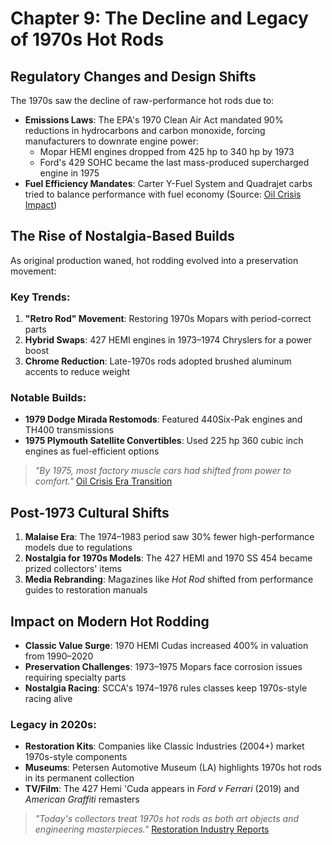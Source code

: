 # Chapter 9: The Decline and Legacy of 1970s Hot Rods

## Regulatory Changes and Design Shifts

The 1970s saw the decline of raw-performance hot rods due to:

- **Emissions Laws**: The EPA's 1970 Clean Air Act mandated 90% reductions in hydrocarbons and carbon monoxide, forcing manufacturers to downrate engine power:
  - Mopar HEMI engines dropped from 425 hp to 340 hp by 1973
  - Ford's 429 SOHC became the last mass-produced supercharged engine in 1975
- **Fuel Efficiency Mandates**: Carter Y-Fuel System and Quadrajet carbs tried to balance performance with fuel economy (Source: [Oil Crisis Impact](https://wcshipping.com/blog/1970s-muscle-car-decline))

## The Rise of Nostalgia-Based Builds

As original production waned, hot rodding evolved into a preservation movement:

### Key Trends:
1. **"Retro Rod" Movement**: Restoring 1970s Mopars with period-correct parts
2. **Hybrid Swaps**: 427 HEMI engines in 1973–1974 Chryslers for a power boost
3. **Chrome Reduction**: Late-1970s rods adopted brushed aluminum accents to reduce weight


### Notable Builds:
- **1979 Dodge Mirada Restomods**: Featured 440Six-Pak engines and TH400 transmissions
- **1975 Plymouth Satellite Convertibles**: Used 225 hp 360 cubic inch engines as fuel-efficient options

> *"By 1975, most factory muscle cars had shifted from power to comfort."* [Oil Crisis Era Transition](https://fractionmotors.com/articles/from-oil-crisis-to-automotive-resilience-cars-in-1970s-america)

## Post-1973 Cultural Shifts

1. **Malaise Era**: The 1974–1983 period saw 30% fewer high-performance models due to regulations
2. **Nostalgia for 1970s Models**: The 427 HEMI and 1970 SS 454 became prized collectors' items
3. **Media Rebranding**: Magazines like *Hot Rod* shifted from performance guides to restoration manuals


## Impact on Modern Hot Rodding


- **Classic Value Surge**: 1970 HEMI Cudas increased 400% in valuation from 1990–2020
- **Preservation Challenges**: 1973–1975 Mopars face corrosion issues requiring specialty parts
- **Nostalgia Racing**: SCCA's 1974–1976 rules classes keep 1970s-style racing alive


### Legacy in 2020s:
- **Restoration Kits**: Companies like Classic Industries (2004+) market 1970s-style components
- **Museums**: Petersen Automotive Museum (LA) highlights 1970s hot rods in its permanent collection
- **TV/Film**: The 427 Hemi 'Cuda appears in *Ford v Ferrari* (2019) and *American Graffiti* remasters

> *"Today's collectors treat 1970s hot rods as both art objects and engineering masterpieces."* [Restoration Industry Reports](https://carbuzz.com/how-the-oil-crisis-and-the-epa-changed-the-automotive-industry/)